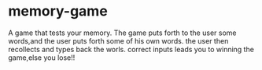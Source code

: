 # memory-game
A game that tests your memory.
The game puts forth to the user some words,and the user puts forth some of his own words.
the user then recollects and types back the worls.
correct inputs leads you to winning the game,else you lose!!
